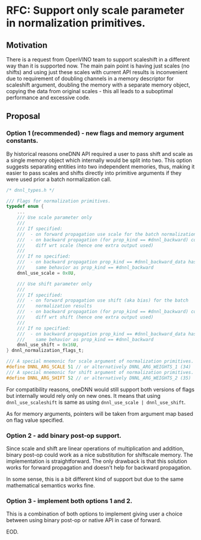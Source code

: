# RFC: Support only scale parameter in normalization primitives.

## Motivation

There is a request from OpenVINO team to support scaleshift in a different way
than it is supported now. The main pain point is having just scales (no shifts)
and using just these scales with current API results is inconvenient due to
requirement of doubling channels in a memory descriptor for scaleshift argument,
doubling the memory with a separate memory object, copying the data from
original scales - this all leads to a suboptimal performance and excessive code.

## Proposal

### Option 1 (recommended) - new flags and memory argument constants.

By historical reasons oneDNN API required a user to pass shift and scale as a
single memory object which internally would be split into two. This option
suggests separating entities into two independent memories, thus, making it
easier to pass scales and shifts directly into primitive arguments if they were
used prior a batch normalization call.

~~~c
/* dnnl_types.h */

/// Flags for normalization primitives.
typedef enum {
    ...
    /// Use scale parameter only
    ///
    /// If specified:
    ///  - on forward propagation use scale for the batch normalization results
    ///  - on backward propagation (for prop_kind == #dnnl_backward) compute
    ///    diff wrt scale (hence one extra output used)
    ///
    /// If no specified:
    ///  - on backward propagation prop_kind == #dnnl_backward_data has the
    ///    same behavior as prop_kind == #dnnl_backward
    dnnl_use_scale = 0x8U,

    /// Use shift parameter only
    ///
    /// If specified:
    ///  - on forward propagation use shift (aka bias) for the batch
    ///    normalization results
    ///  - on backward propagation (for prop_kind == #dnnl_backward) compute
    ///    diff wrt shift (hence one extra output used)
    ///
    /// If no specified:
    ///  - on backward propagation prop_kind == #dnnl_backward_data has the
    ///    same behavior as prop_kind == #dnnl_backward
    dnnl_use_shift = 0x16U,
} dnnl_normalization_flags_t;

/// A special mnemonic for scale argument of normalization primitives.
#define DNNL_ARG_SCALE 51 // or alternatively DNNL_ARG_WEIGHTS_1 (34)
/// A special mnemonic for shift argument of normalization primitives.
#define DNNL_ARG_SHIFT 52 // or alternatively DNNL_ARG_WEIGHTS_2 (35)
~~~

For compatibility reasons, oneDNN would still support both versions of flags
but internally would rely only on new ones. It means that using
`dnnl_use_scaleshift` is same as using `dnnl_use_scale | dnnl_use_shift`.

As for memory arguments, pointers will be taken from argument map based on flag
value specified.

### Option 2 - add binary post-op support.

Since scale and shift are linear operations of multiplication and addition,
binary post-op could work as a nice substitution for shiftscale memory. The
implementation is straightforward. The only drawback is that this solution works
for forward propagation and doesn't help for backward propagation.

In some sense, this is a bit different kind of support but due to the same
mathematical semantics works fine.

### Option 3 - implement both options 1 and 2.

This is a combination of both options to implement giving user a choice between
using binary post-op or native API in case of forward.

EOD.
